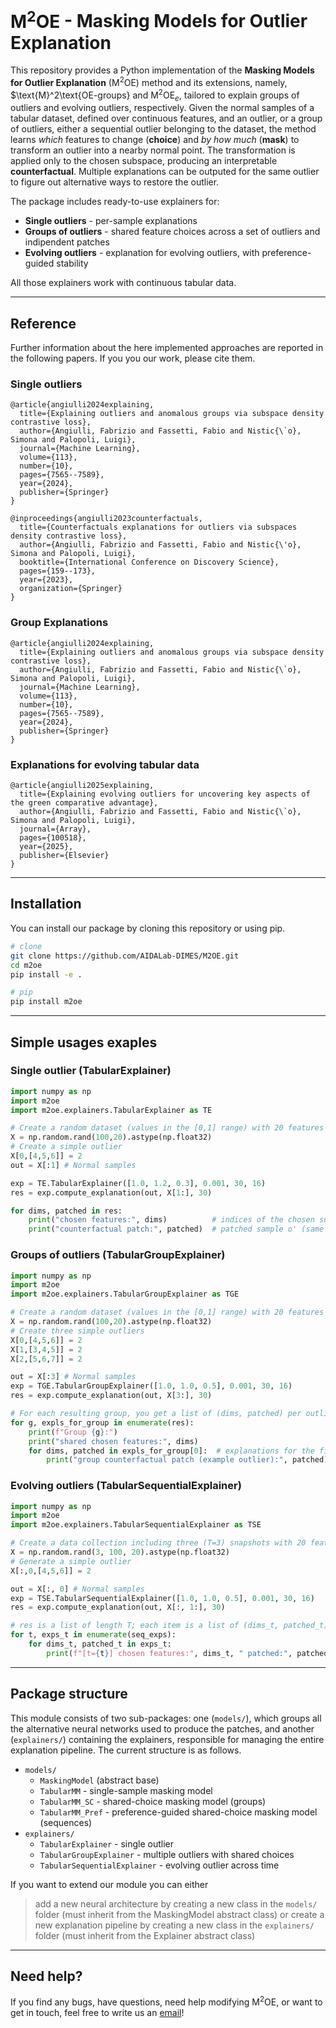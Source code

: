# $\text{M}^2 \text{OE}$ - Masking Models for Outlier Explanation

This repository provides a Python implementation of the **Masking Models for Outlier Explanation** ($\text{M}^2 \text{OE}$) method and its extensions, namely, $\text{M}^2\text{OE-groups} and $\text{M}^2\text{OE}_e$, tailored to explain groups of outliers and evolving outliers, respectively. Given the normal samples of a tabular dataset, defined over continuous features, and an outlier, or a group of outliers, either a sequential outlier belonging to the dataset, the method learns *which* features to change (**choice**) and *by how much* (**mask**) to transform an outlier into a nearby normal point. The transformation is applied only to the chosen subspace, producing an interpretable **counterfactual**. Multiple explanations can be outputed for the same outlier to figure out alternative ways to restore the outlier.


The package includes ready-to-use explainers for:
- **Single outliers** - per-sample explanations
- **Groups of outliers** - shared feature choices across a set of outliers and indipendent patches
- **Evolving outliers** - explanation for evolving outliers, with preference-guided stability

All those explainers work with continuous tabular data.

---

## Reference

Further information about the here implemented approaches are reported in the following papers. If you you our work, please cite them.

### Single outliers

```
@article{angiulli2024explaining,
  title={Explaining outliers and anomalous groups via subspace density contrastive loss},
  author={Angiulli, Fabrizio and Fassetti, Fabio and Nistic{\`o}, Simona and Palopoli, Luigi},
  journal={Machine Learning},
  volume={113},
  number={10},
  pages={7565--7589},
  year={2024},
  publisher={Springer}
}

@inproceedings{angiulli2023counterfactuals,
  title={Counterfactuals explanations for outliers via subspaces density contrastive loss},
  author={Angiulli, Fabrizio and Fassetti, Fabio and Nistic{\'o}, Simona and Palopoli, Luigi},
  booktitle={International Conference on Discovery Science},
  pages={159--173},
  year={2023},
  organization={Springer}
}
```

### Group Explanations

```
@article{angiulli2024explaining,
  title={Explaining outliers and anomalous groups via subspace density contrastive loss},
  author={Angiulli, Fabrizio and Fassetti, Fabio and Nistic{\`o}, Simona and Palopoli, Luigi},
  journal={Machine Learning},
  volume={113},
  number={10},
  pages={7565--7589},
  year={2024},
  publisher={Springer}
}
```

### Explanations for evolving tabular data

```
@article{angiulli2025explaining,
  title={Explaining evolving outliers for uncovering key aspects of the green comparative advantage},
  author={Angiulli, Fabrizio and Fassetti, Fabio and Nistic{\`o}, Simona and Palopoli, Luigi},
  journal={Array},
  pages={100518},
  year={2025},
  publisher={Elsevier}
}
```


---

## Installation

You can install our package by cloning this repository or using pip.

```bash
# clone
git clone https://github.com/AIDALab-DIMES/M2OE.git
cd m2oe
pip install -e .
```
```bash
# pip
pip install m2oe
```

---
## Simple usages exaples

### Single outlier (TabularExplainer)

```python
import numpy as np
import m2oe
import m2oe.explainers.TabularExplainer as TE

# Create a random dataset (values in the [0,1] range) with 20 features
X = np.random.rand(100,20).astype(np.float32)
# Create a simple outlier
X[0,[4,5,6]] = 2
out = X[:1] # Normal samples

exp = TE.TabularExplainer([1.0, 1.2, 0.3], 0.001, 30, 16)
res = exp.compute_explanation(out, X[1:], 30)

for dims, patched in res:
    print("chosen features:", dims)          # indices of the chosen subspace
    print("counterfactual patch:", patched)  # patched sample o' (same shape as outlier)
```

### Groups of outliers (TabularGroupExplainer)

```python
import numpy as np
import m2oe
import m2oe.explainers.TabularGroupExplainer as TGE

# Create a random dataset (values in the [0,1] range) with 20 features
X = np.random.rand(100,20).astype(np.float32)
# Create three simple outliers
X[0,[4,5,6]] = 2
X[1,[3,4,5]] = 2
X[2,[5,6,7]] = 2

out = X[:3] # Normal samples
exp = TGE.TabularGroupExplainer([1.0, 1.0, 0.5], 0.001, 30, 16)
res = exp.compute_explanation(out, X[3:], 30)

# For each resulting group, you get a list of (dims, patched) per outlier -- the set of dims is unique for each group
for g, expls_for_group in enumerate(res):
    print(f"Group {g}:")
    print("shared chosen features:", dims)
    for dims, patched in expls_for_group[0]:  # explanations for the first outlier in group g
        print("group counterfactual patch (example outlier):", patched)
```


### Evolving outliers (TabularSequentialExplainer)

```python
import numpy as np
import m2oe
import m2oe.explainers.TabularSequentialExplainer as TSE

# Create a data collection including three (T=3) snapshots with 20 features
X = np.random.rand(3, 100, 20).astype(np.float32)
# Generate a simple outlier
X[:,0,[4,5,6]] = 2

out = X[:, 0] # Normal samples
exp = TSE.TabularSequentialExplainer([1.0, 1.0, 0.5], 0.001, 30, 16)
res = exp.compute_explanation(out, X[:, 1:], 30)

# res is a list of length T; each item is a list of (dims_t, patched_t) -- the set of dims is unique for each snapshot
for t, exps_t in enumerate(seq_exps):
    for dims_t, patched_t in exps_t:
        print(f"[t={t}] chosen features:", dims_t, " patched:", patched_t)
```


---

## Package structure

This module consists of two sub-packages: one (`models/`), which groups all the alternative neural networks used to produce the patches, and another (`explainers/`) containing the explainers, responsible for managing the entire explanation pipeline. The current structure is as follows.

- `models/`
  - `MaskingModel` (abstract base)
  - `TabularMM` - single-sample masking model
  - `TabularMM_SC` - shared-choice masking model (groups)
  - `TabularMM_Pref` - preference-guided shared-choice masking model (sequences)
- `explainers/`
  - `TabularExplainer` - single outlier
  - `TabularGroupExplainer` - multiple outliers with shared choices
  - `TabularSequentialExplainer` - evolving outlier across time

If you want to extend our module you can either 
> add a new neural architecture by creating a new class in the `models/` folder (must inherit from the MaskingModel abstract class) 
or 
> create a new explanation pipeline by creating a new class in the `explainers/` folder (must inherit from the Explainer abstract class)


---


## Need help?
If you find any bugs, have questions, need help modifying $\text{M}^2\text{OE}$, or want to get in touch, feel free to write us an [email](mailto:simona.nistico@dimes.unical.it)!





